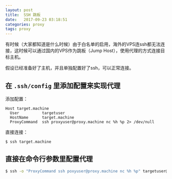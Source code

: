 ```yaml
---
layout: post
title:  SSH 跳板
date:   2017-09-23 03:18:51
categories: proxy
tags: proxy
---
```

有时候（大家都知道是什么时候）由于白名单的启用，海外的VPS连ssh都无法连接，这时候可以通过国内的VPS作为跳板（Jump Host），使用代理的方式连接目标主机。

假设已经准备好了主机，并且单独配置好了ssh，可以正常连接。

## 在 `.ssh/config` 里添加配置来实现代理

添加配置：

```
Host target.machine
  User          targetuser
  HostName      target.machine
  ProxyCommand  ssh proxyuser@proxy.machine nc %h %p 2> /dev/null
```

直接连接：

```bash
$ ssh target.machine
```

## 直接在命令行参数里配置代理

```bash
$ ssh -o "ProxyCommand ssh poxyuser@proxy.machine nc %h %p" targetuser@target.machine
```
